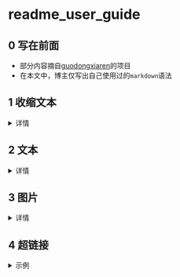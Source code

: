 # readme_user_guide



## 0 写在前面
- 部分内容摘自[guodongxiaren](https://github.com/guodongxiaren/README)的项目
- 在本文中，博主仅写出自己使用过的`markdown`语法

## 1 收缩文本
<details>
<summary>详情</summary>  
  
- 使用如下代码
```
<details>
<summary>详情</summary>  
    
xxx
</details>
```  
</details>

## 2 文本
  
<details>
<summary>详情</summary>  
  
- 换行  
  直接回车不能换行  
  在上一行结尾打出两个空格  
  这就是示例  
- 高亮  
  使用键盘上`tab`上边的反引号  
  单行-单对反引号，多行-三对反引号  
  示例  
  `这是单行文本`  
  ```
  这是多行文本
  这是多行文本
  这是多行文本
  ```
 - 字体格式&表格  

  |语法|效果|
  |----|-----|
  |`*斜体1*`|*斜体1*|
  |`_斜体2_`| _斜体2_|
  |`**粗体1**`|**粗体1**|
  |`__粗体2__`|__粗体2__|
  |`这是一个 ~~删除线~~`|这是一个 ~~删除线~~|
  |`***斜粗体1***`|***斜粗体1***|
  |`___斜粗体2___`|___斜粗体2___|
  |`***~~斜粗体删除线1~~***`|***~~斜粗体删除线1~~***|
  |`~~***斜粗体删除线2***~~`|~~***斜粗体删除线2***~~|  
</details>

## 3 图片
<details>
<summary>详情</summary>  
    
  - __建议将所需图片上传至自己的github__  
    [这是个教程](xxx)
  
  
</details> 
  
  
## 4 超链接
<details>
<summary>示例</summary>  
    
- 文字链接  
[这是一个文字链接](https://github.com/dazhuang17)，指向dazhuang17的github。  
  示例  
  `[这是一个文字链接](https://github.com/dazhuang17)`  
  一般的，将[]作为ui显示载体，()内为链接地址。
- 图片链接

</details>



